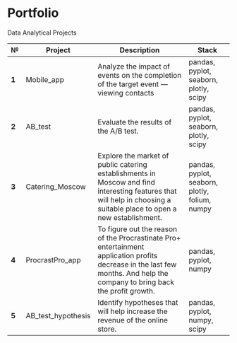 # Portfolio
Data Analytical Projects

| **№** | **Project**        | **Description**                                                                                                                                                             | **Stack**                                      |
|-------|--------------------|-----------------------------------------------------------------------------------------------------------------------------------------------------------------------------|------------------------------------------------|
| **1** | Mobile_app         | Analyze the impact of events on the completion of the target event — viewing contacts                                                                                       | pandas, pyplot, seaborn, plotly, scipy         |
| **2** | AB_test            | Evaluate the results of the A/B test.                                                                                                                                       | pandas, pyplot, seaborn, plotly, scipy         |
| **3** | Catering_Moscow    | Explore the market of public catering establishments in Moscow and find interesting features that will help in choosing a suitable place to open a new establishment.       | pandas, pyplot, seaborn, plotly, folium, numpy |
| **4** | ProcrastPro_app    | To figure out the reason of the Procrastinate Pro+ entertainment application profits decrease in the last few months. And help the company to bring back the profit growth. | pandas, pyplot, numpy                          |
| **5** | AB_test_hypothesis | Identify hypotheses that will help increase the revenue of the online store.                                                                                                | pandas, pyplot, numpy, scipy                   |

